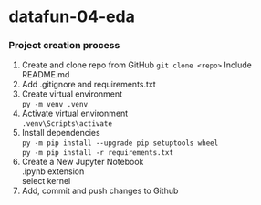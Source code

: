 # datafun-04-eda

### Project creation process
1. Create and clone repo from GitHub
    `git clone <repo>`
    Include README.md
2. Add .gitignore and requirements.txt
3. Create virtual environment <br>
   `py -m venv .venv`
4. Activate virtual environment<br>
   `.venv\Scripts\activate`
5. Install dependencies<br>
    `py -m pip install --upgrade pip setuptools wheel`<br>
    `py -m pip install -r requirements.txt`
6. Create a New Jupyter Notebook<br>
    .ipynb extension<br>
    select kernel
7. Add, commit and push changes to Github